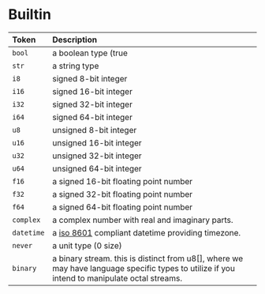 # Builtin
| Token      | Description                                                                                                                                  |
|:-----------|:---------------------------------------------------------------------------------------------------------------------------------------------|
| `bool`     | a boolean type (true | false)                                                                                                                |
| `str`      | a string type                                                                                                                                |
| `i8`       | signed 8-bit integer                                                                                                                         |
| `i16`      | signed 16-bit integer                                                                                                                        |
| `i32`      | signed 32-bit integer                                                                                                                        |
| `i64`      | signed 64-bit integer                                                                                                                        |
| `u8`       | unsigned 8-bit integer                                                                                                                       |
| `u16`      | unsigned 16-bit integer                                                                                                                      |
| `u32`      | unsigned 32-bit integer                                                                                                                      |
| `u64`      | unsigned 64-bit integer                                                                                                                      |
| `f16`      | a signed 16-bit floating point number                                                                                                        |
| `f32`      | a signed 32-bit floating point number                                                                                                        |
| `f64`      | a signed 64-bit floating point number                                                                                                        |
| `complex`  | a complex number with real and imaginary parts.                                                                                              |
| `datetime` | a [iso 8601](https://en.wikipedia.org/wiki/ISO_8601) compliant datetime providing timezone.                                                  |
| `never`    | a unit type (0 size)                                                                                                                         |
| `binary`   | a binary stream. this is distinct from u8[], where we may have language specific types to utilize if you intend to manipulate octal streams. |
